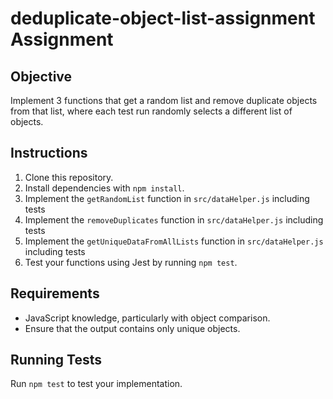 # deduplicate-object-list-assignment Assignment

## Objective
Implement 3 functions that get a random list and remove duplicate objects from that list, where each test run randomly selects a different list of objects.

## Instructions
1. Clone this repository.
2. Install dependencies with `npm install`.
3. Implement the `getRandomList` function in `src/dataHelper.js` including tests
4. Implement the `removeDuplicates` function in `src/dataHelper.js` including tests
5. Implement the `getUniqueDataFromAllLists` function in `src/dataHelper.js` including tests
6. Test your functions using Jest by running `npm test`.

## Requirements
- JavaScript knowledge, particularly with object comparison.
- Ensure that the output contains only unique objects.


## Running Tests
Run `npm test` to test your implementation.
